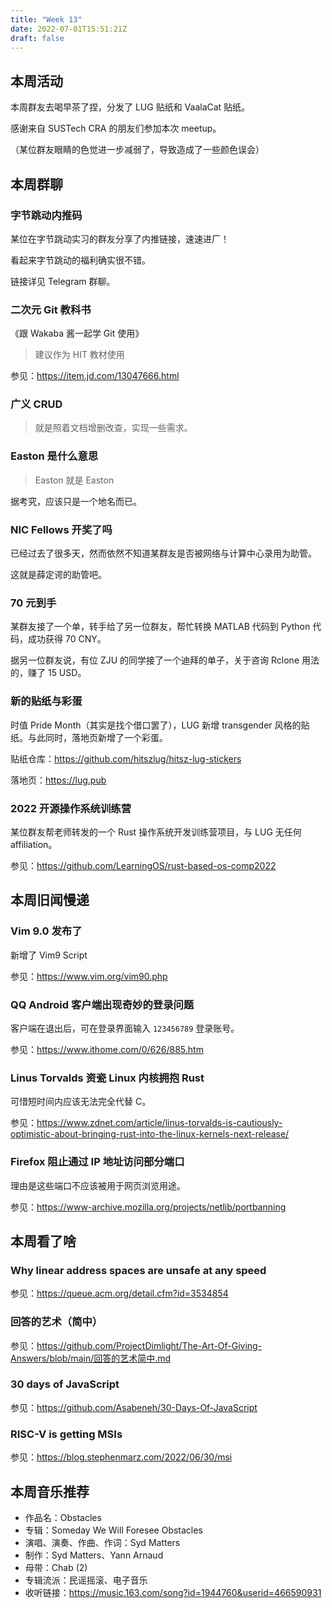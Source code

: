 ```yaml
---
title: "Week 13"
date: 2022-07-01T15:51:21Z
draft: false
---
```


## 本周活动

本周群友去喝早茶了捏，分发了 LUG 贴纸和 VaalaCat 贴纸。

感谢来自 SUSTech CRA 的朋友们参加本次 meetup。

（某位群友眼睛的色觉进一步减弱了，导致造成了一些颜色误会）

<!--more-->

## 本周群聊

### 字节跳动内推码

某位在字节跳动实习的群友分享了内推链接，速速进厂！

看起来字节跳动的福利确实很不错。

链接详见 Telegram 群聊。

### 二次元 Git 教科书

《跟 Wakaba 酱一起学 Git 使用》

> 建议作为 HIT 教材使用

参见：<https://item.jd.com/13047666.html>

### 广义 CRUD

> 就是照着文档增删改查，实现一些需求。

### Easton 是什么意思

> Easton 就是 Easton

据考究，应该只是一个地名而已。

### NIC Fellows 开奖了吗

已经过去了很多天，然而依然不知道某群友是否被网络与计算中心录用为助管。

这就是薛定谔的助管吧。

### 70 元到手

某群友接了一个单，转手给了另一位群友，帮忙转换 MATLAB 代码到 Python 代码，成功获得 70 CNY。

据另一位群友说，有位 ZJU 的同学接了一个迪拜的单子，关于咨询 Rclone 用法的，赚了 15 USD。

### 新的贴纸与彩蛋

时值 Pride Month（其实是找个借口罢了），LUG 新增 transgender 风格的贴纸。与此同时，落地页新增了一个彩蛋。

贴纸仓库：<https://github.com/hitszlug/hitsz-lug-stickers>

落地页：<https://lug.pub>

### 2022 开源操作系统训练营

某位群友帮老师转发的一个 Rust 操作系统开发训练营项目，与 LUG 无任何 affiliation。

参见：<https://github.com/LearningOS/rust-based-os-comp2022>

## 本周旧闻慢递

### Vim 9.0 发布了

新增了 Vim9 Script

参见：<https://www.vim.org/vim90.php>

### QQ Android 客户端出现奇妙的登录问题

客户端在退出后，可在登录界面输入 `123456789` 登录账号。

参见：<https://www.ithome.com/0/626/885.htm>

### Linus Torvalds 资瓷 Linux 内核拥抱 Rust

可惜短时间内应该无法完全代替 C。

参见：<https://www.zdnet.com/article/linus-torvalds-is-cautiously-optimistic-about-bringing-rust-into-the-linux-kernels-next-release/>

### Firefox 阻止通过 IP 地址访问部分端口

理由是这些端口不应该被用于网页浏览用途。

参见：<https://www-archive.mozilla.org/projects/netlib/portbanning>

## 本周看了啥

### Why linear address spaces are unsafe at any speed

参见：<https://queue.acm.org/detail.cfm?id=3534854>

### 回答的艺术（简中）

参见：<https://github.com/ProjectDimlight/The-Art-Of-Giving-Answers/blob/main/回答的艺术简中.md>

### 30 days of JavaScript

参见：<https://github.com/Asabeneh/30-Days-Of-JavaScript>

### RISC-V is getting MSIs

参见：<https://blog.stephenmarz.com/2022/06/30/msi>

## 本周音乐推荐

- 作品名：Obstacles
- 专辑：Someday We Will Foresee Obstacles
- 演唱、演奏、作曲、作词：Syd Matters
- 制作：Syd Matters、Yann Arnaud
- 母带：Chab (2)
- 专辑流派：民谣摇滚、电子音乐
- 收听链接：<https://music.163.com/song?id=1944760&userid=466590931>